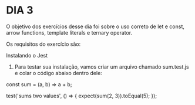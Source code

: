 # DIA 3

O objetivo dos exercícios desse dia foi sobre o uso correto de let e const, arrow functions, template literals e ternary operator.

Os requisitos do exercício são:

Instalando o Jest

1. Para testar sua instalação, vamos criar um arquivo chamado sum.test.js e colar o código abaixo dentro dele:

const sum = (a, b) => a + b;

test('sums two values', () => {
  expect(sum(2, 3)).toEqual(5);
});
